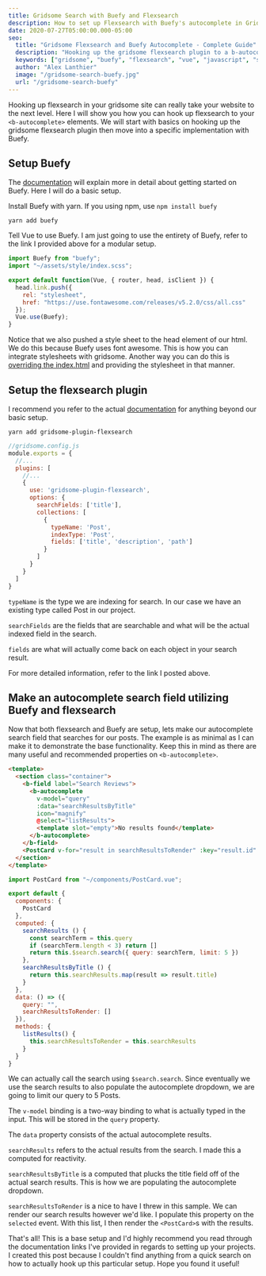 ```yaml
---
title: Gridsome Search with Buefy and Flexsearch
description: How to set up Flexsearch with Buefy's autocomplete in Gridsome
date: 2020-07-27T05:00:00.000-05:00
seo:
  title: "Gridsome Flexsearch and Buefy Autocomplete - Complete Guide"
  description: "Hooking up the gridsome flexsearch plugin to a b-autocomplete in Buefy. Learn how to implement search functionality in your Gridsome site."
  keywords: ["gridsome", "buefy", "flexsearch", "vue", "javascript", "search", "autocomplete"]
  author: "Alex Lanthier"
  image: "/gridsome-search-buefy.jpg"
  url: "/gridsome-search-buefy"
---
```


Hooking up flexsearch in your gridsome site can really take your website to the next level. Here I will show you how you can hook up flexsearch to your `<b-autocomplete>` elements. We will start with basics on hooking up the gridsome flexsearch plugin then move into a specific implementation with Buefy.

## Setup Buefy

The [documentation](https://buefy.org/documentation/start) will explain more in detail about getting started on Buefy. Here I will do a basic setup.

Install Buefy with yarn. If you using npm, use `npm install buefy`

```shell
yarn add buefy
```

Tell Vue to use Buefy. I am just going to use the entirety of Buefy, refer to the link I provided above for a modular setup.

```javascript
import Buefy from "buefy";
import "~/assets/style/index.scss";

export default function(Vue, { router, head, isClient }) {
  head.link.push({
    rel: "stylesheet",
    href: "https://use.fontawesome.com/releases/v5.2.0/css/all.css"
  });
  Vue.use(Buefy);
}
```

Notice that we also pushed a style sheet to the head element of our html. We do this because Buefy uses font awesome. This is how you can integrate stylesheets with gridsome. Another way you can do this is [overriding the index.html](https://gridsome.org/docs/overriding-index/) and providing the stylesheet in that manner.

## Setup the flexsearch plugin

I recommend you refer to the actual [documentation](https://gridsome.org/plugins/gridsome-plugin-flexsearch) for anything beyond our basic setup.

```shell
yarn add gridsome-plugin-flexsearch
```

```javascript
//gridsome.config.js
module.exports = {
  //...
  plugins: [
    //...
    {
      use: 'gridsome-plugin-flexsearch',
      options: {
        searchFields: ['title'],
        collections: [
          {
            typeName: 'Post',
            indexType: 'Post',
            fields: ['title', 'description', 'path']
          }
        ]
      }
    }
  ]
}
```

`typeName` is the type we are indexing for search. In our case we have an existing type called Post in our project.

`searchFields` are the fields that are searchable and what will be the actual indexed field in the search.

`fields` are what will actually come back on each object in your search result.

For more detailed information, refer to the link I posted above.

## Make an autocomplete search field utilizing Buefy and flexsearch

Now that both flexsearch and Buefy are setup, lets make our autocomplete search field that searches for our posts. The example is as minimal as I can make it to demonstrate the base functionality. Keep this in mind as there are many useful and recommended properties on `<b-autocomplete>`.

```html
<template>
  <section class="container">
    <b-field label="Search Reviews">
      <b-autocomplete
        v-model="query"
        :data="searchResultsByTitle"
        icon="magnify"
        @select="listResults">
        <template slot="empty">No results found</template>
      </b-autocomplete>
    </b-field>
    <PostCard v-for="result in searchResultsToRender" :key="result.id" :post="result.node" />
  </section>
</template>
```

```javascript
import PostCard from "~/components/PostCard.vue";

export default {
  components: {
    PostCard
  },
  computed: {
    searchResults () {
      const searchTerm = this.query
      if (searchTerm.length < 3) return []
      return this.$search.search({ query: searchTerm, limit: 5 })
    },
    searchResultsByTitle () {
      return this.searchResults.map(result => result.title)
    }
  },
  data: () => ({
    query: "",
    searchResultsToRender: []
  }),
  methods: {
    listResults() {
      this.searchResultsToRender = this.searchResults
    }
  }
}
```

We can actually call the search using `$search.search`. Since eventually we use the search results to also populate the autocomplete dropdown, we are going to limit our query to 5 Posts.

The `v-model` binding is a two-way binding to what is actually typed in the input. This will be stored in the `query` property.

The `data` property consists of the actual autocomplete results.

`searchResults` refers to the actual results from the search. I made this a computed for reactivity.

`searchResultsByTitle` is a computed that plucks the title field off of the actual search results. This is how we are populating the autocomplete dropdown.

`searchResultsToRender` is a nice to have I threw in this sample. We can render our search results however we'd like. I populate this property on the `selected` event. With this list, I then render the `<PostCard>`s with the results.

That's all! This is a base setup and I'd highly recommend you read through the documentation links I've provided in regards to setting up your projects. I created this post because I couldn't find anything from a quick search on how to actually hook up this particular setup. Hope you found it useful! 